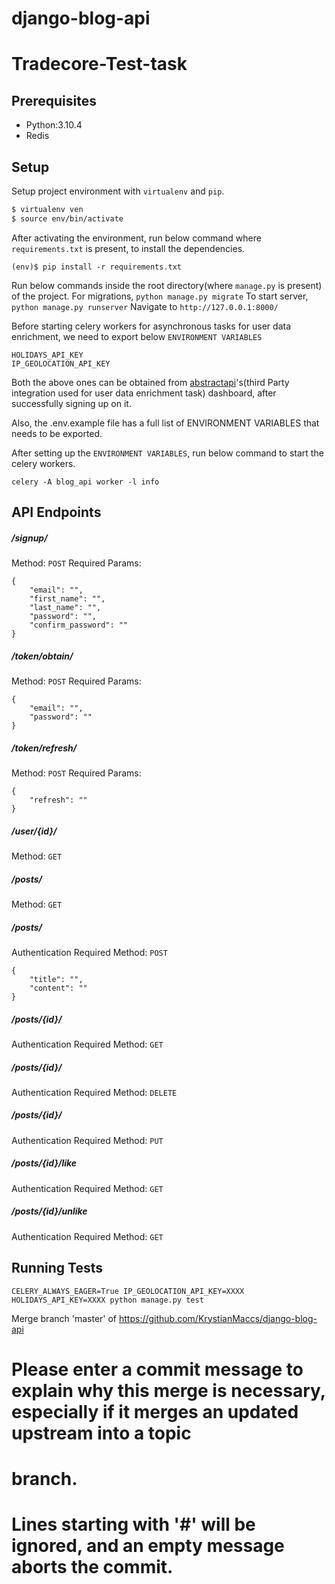 # django-blog-api

# Tradecore-Test-task
## Prerequisites

 - Python:3.10.4
 - Redis

## Setup

Setup project environment with `virtualenv` and `pip`.

```bash
$ virtualenv ven
$ source env/bin/activate
```

After activating the environment, run below command where    `requirements.txt` is present, to install the dependencies.

``` (env)$ pip install -r requirements.txt ```

Run below commands inside the root directory(where `manage.py` is present) of the project.
For migrations, `python manage.py migrate`
To start server, `python manage.py runserver`
Navigate to `http://127.0.0.1:8000/`

Before starting celery workers for asynchronous tasks for user data enrichment, we need to export below `ENVIRONMENT VARIABLES`

    HOLIDAYS_API_KEY
    IP_GEOLOCATION_API_KEY
Both the above ones can be obtained from [abstractapi](https://www.abstractapi.com/)'s(third Party integration used for user data enrichment task) dashboard, after successfully signing up on it.

Also, the .env.example file has a full list of ENVIRONMENT VARIABLES that needs to be exported.

After setting up the `ENVIRONMENT VARIABLES`, run below command to start the celery workers.

    celery -A blog_api worker -l info

##  API Endpoints

#####  /signup/
Method: `POST`
Required Params:
```
{
    "email": "",
    "first_name": "",
    "last_name": "",
    "password": "",
    "confirm_password": ""
}
```

#####    /token/obtain/
Method: `POST`
Required Params:
```
{
    "email": "",
    "password": ""
}
```

#####    /token/refresh/
Method: `POST`
Required Params:
```
{
    "refresh": ""
}
```

#####    /user/{id}/
Method: `GET`

#####    /posts/
Method: `GET`

#####    /posts/
Authentication Required
Method: `POST`
```
{
    "title": "",
    "content": ""
}
```

#####    /posts/{id}/
Authentication Required
Method: `GET`

#####    /posts/{id}/
Authentication Required
Method: `DELETE`

#####    /posts/{id}/
Authentication Required
Method: `PUT`

#####    /posts/{id}/like
Authentication Required
Method: `GET`

#####    /posts/{id}/unlike
Authentication Required
Method: `GET`


## Running Tests
```
CELERY_ALWAYS_EAGER=True IP_GEOLOCATION_API_KEY=XXXX HOLIDAYS_API_KEY=XXXX python manage.py test
```
Merge branch 'master' of https://github.com/KrystianMaccs/django-blog-api
# Please enter a commit message to explain why this merge is necessary, especially if it merges an updated upstream into a topic 
# branch.
#
# Lines starting with '#' will be ignored, and an empty message aborts the commit.
